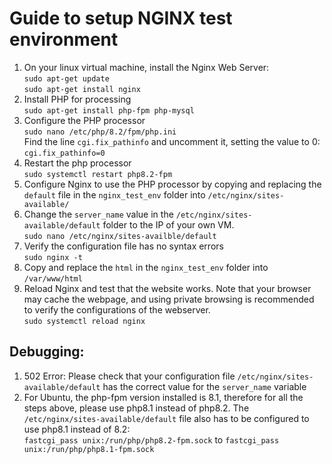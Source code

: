 # Guide to setup NGINX test environment

1. On your linux virtual machine, install the Nginx Web Server: <br>
   `sudo apt-get update` <br>
   `sudo apt-get install nginx` 
2. Install PHP for processing <br>
   `sudo apt-get install php-fpm php-mysql`
3. Configure the PHP processor <br>
   `sudo nano /etc/php/8.2/fpm/php.ini` <br>
   Find the line `cgi.fix_pathinfo` and uncomment it, setting the value to 0: <br>
   `cgi.fix_pathinfo=0`
4. Restart the php processor <br>
   `sudo systemctl restart php8.2-fpm`
5. Configure Nginx to use the PHP processor by copying and replacing the `default` file in the `nginx_test_env` folder into `/etc/nginx/sites-available/`
6. Change the `server_name` value in the `/etc/nginx/sites-available/default` folder to the IP of your own VM. <br>
   `sudo nano /etc/nginx/sites-availble/default`
7. Verify the configuration file has no syntax errors <br>
   `sudo nginx -t`
8. Copy and replace the `html` in the `nginx_test_env` folder into `/var/www/html`
9.  Reload Nginx and test that the website works. Note that your browser may cache the webpage, and using private browsing is recommended to verify the configurations of the webserver.<br>
   `sudo systemctl reload nginx`


## Debugging:
1. 502 Error: Please check that your configuration file `/etc/nginx/sites-available/default` has the correct value for the `server_name` variable
2. For Ubuntu, the php-fpm version installed is 8.1, therefore for all the steps above, please use php8.1 instead of php8.2. The `/etc/nginx/sites-available/default` file also has to be configured to use php8.1 instead of 8.2: <br>
   `fastcgi_pass unix:/run/php/php8.2-fpm.sock` to `fastcgi_pass unix:/run/php/php8.1-fpm.sock`